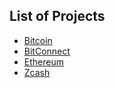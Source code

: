 ## List of Projects

* [Bitcoin](bitcoin.md)
* [BitConnect](bitconnect.md)
* [Ethereum](ethereum.md)
* [Zcash](zcash.md)
